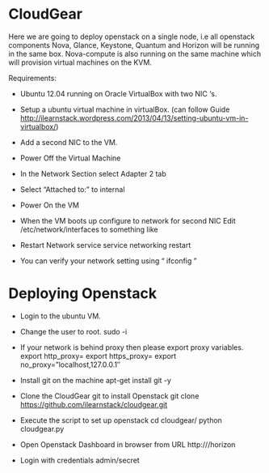 CloudGear
=========

Here we are going to deploy openstack on a single node, i.e all openstack components Nova, Glance, Keystone, Quantum and Horizon will be running in the same box. Nova-compute is also running on the same machine which will provision virtual machines on the KVM.

Requirements:

* Ubuntu 12.04 running on Oracle VirtualBox with two NIC ‘s.

* Setup a ubuntu virtual machine in virtualBox. (can follow Guide http://ilearnstack.wordpress.com/2013/04/13/setting-ubuntu-vm-in-virtualbox/)

* Add a second NIC to the VM.

* Power Off the Virtual Machine

* In the Network Section select Adapter 2 tab

* Select “Attached to:” to internal

* Power On the VM

* When the VM boots up configure to network for second NIC
  Edit /etc/network/interfaces to something like

* Restart Network service
  service networking restart

* You can verify your network setting using “ ifconfig ”

Deploying Openstack
====================

* Login to the ubuntu VM.
* Change the user to root.
  sudo -i

* If your network is behind proxy then please export proxy variables.
   export http_proxy=<proxy-server>
   export https_proxy=<proxy-server>
   export no_proxy=”localhost,127.0.0.1″

* Install git on the machine
   apt-get install git -y

* Clone the CloudGear git to install Openstack
   git clone https://github.com/ilearnstack/cloudgear.git

* Execute the script to set up openstack
   cd cloudgear/
   python cloudgear.py

* Open Openstack Dashboard in browser from URL  http://<controller-ip>/horizon

* Login with credentials  admin/secret
